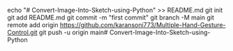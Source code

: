echo "# Convert-Image-Into-Sketch-using-Python" >> README.md git init git add README.md git commit -m "first commit" git branch -M main git remote add origin https://github.com/karansoni773/Multiple-Hand-Gesture-Control.git git push -u origin main# Convert-Image-Into-Sketch-using-Python
 

